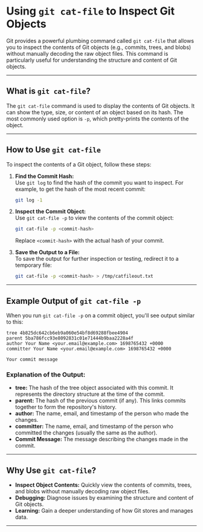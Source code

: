 # Using `git cat-file` to Inspect Git Objects

Git provides a powerful plumbing command called `git cat-file` that allows you to inspect the contents of Git objects (e.g., commits, trees, and blobs) without manually decoding the raw object files. This command is particularly useful for understanding the structure and content of Git objects.

---

## What is `git cat-file`?

The `git cat-file` command is used to display the contents of Git objects. It can show the type, size, or content of an object based on its hash. The most commonly used option is `-p`, which pretty-prints the contents of the object.

---

## How to Use `git cat-file`

To inspect the contents of a Git object, follow these steps:

1. **Find the Commit Hash:**  
   Use `git log` to find the hash of the commit you want to inspect. For example, to get the hash of the most recent commit:

   ```bash
   git log -1
   ```

2. **Inspect the Commit Object:**  
   Use `git cat-file -p` to view the contents of the commit object:

   ```bash
   git cat-file -p <commit-hash>
   ```

   Replace `<commit-hash>` with the actual hash of your commit.

3. **Save the Output to a File:**  
   To save the output for further inspection or testing, redirect it to a temporary file:
   ```bash
   git cat-file -p <commit-hash> > /tmp/catfileout.txt
   ```

---

## Example Output of `git cat-file -p`

When you run `git cat-file -p` on a commit object, you'll see output similar to this:

```
tree 4b825dc642cb6eb9a060e54bf8d69288fbee4904
parent 5ba786fcc93e8092831c01e71444b9baa2228a4f
author Your Name <your.email@example.com> 1698765432 +0000
committer Your Name <your.email@example.com> 1698765432 +0000

Your commit message
```

### Explanation of the Output:

- **tree:** The hash of the tree object associated with this commit. It represents the directory structure at the time of the commit.
- **parent:** The hash of the previous commit (if any). This links commits together to form the repository's history.
- **author:** The name, email, and timestamp of the person who made the changes.
- **committer:** The name, email, and timestamp of the person who committed the changes (usually the same as the author).
- **Commit Message:** The message describing the changes made in the commit.

---

## Why Use `git cat-file`?

- **Inspect Object Contents:** Quickly view the contents of commits, trees, and blobs without manually decoding raw object files.
- **Debugging:** Diagnose issues by examining the structure and content of Git objects.
- **Learning:** Gain a deeper understanding of how Git stores and manages data.

---
